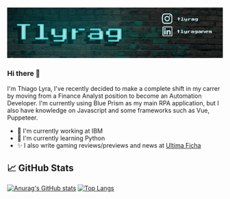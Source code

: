 ![alt text](https://github.com/tlyrag/tlyrag/blob/main/Git%20Profile%20Banner.png)
### Hi there 👋

I'm Thiago Lyra, I've recently decided to make a complete shift in my carrer by moving from a Finance Analyst position to become an Automation Developer. I'm currently using Blue Prism as my main RPA application, but I also have knowledge on Javascript and some frameworks such as Vue, Puppeteer.

* 🔭 I'm currently working at IBM 
* 🌱 I'm currently learning Python
* ✨ I also write gaming reviews/previews and news at <a href='www.ultimaficha.com.br'>Ultima Ficha </a>

<!--
**tlyrag/tlyrag** is a ✨ _special_  repository because its `README.md` (this file) appears on your GitHub profile.

Here are some ideas to get you started:


-->
<!-- More info, tips and tricks for making GitHub Profile README can be found in my article at https://towardsdatascience.com/build-a-stunning-readme-for-your-github-profile-9b80434fe5d7 -->




## &#x1f4c8; GitHub Stats
[![Anurag's GitHub stats](https://github-readme-stats.vercel.app/api?username=tlyrag&theme=tokyonight)](https://github.com/tlyrag/github-readme-stats)
[![Top Langs](https://github-readme-stats.vercel.app/api/top-langs/?username=tlyrag&layout=compact&theme=tokyonight)](https://github.com/tlyrag/github-readme-stats)


<!-- links to social media icons -->

<!-- icons with padding -->

